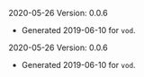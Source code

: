 2020-05-26 Version: 0.0.6
- Generated 2019-06-10 for `vod`.

2020-05-26 Version: 0.0.6
- Generated 2019-06-10 for `vod`.

